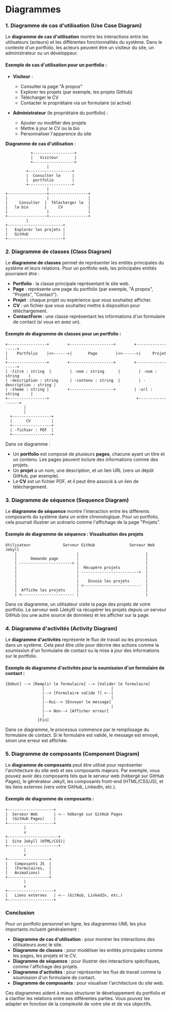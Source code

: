 # Diagrammes

### 1. **Diagramme de cas d'utilisation (Use Case Diagram)**

Le **diagramme de cas d'utilisation** montre les interactions entre les utilisateurs (acteurs) et les différentes fonctionnalités du système. Dans le contexte d'un portfolio, les acteurs peuvent être un visiteur du site, un administrateur ou un développeur.

#### Exemple de cas d'utilisation pour un portfolio :

- **Visiteur** : 
  - Consulter la page "À propos"
  - Explorer les projets (par exemple, les projets GitHub)
  - Télécharger le CV
  - Contacter le propriétaire via un formulaire (si activé)
  
- **Administrateur** (le propriétaire du portfolio) : 
  - Ajouter ou modifier des projets
  - Mettre à jour le CV ou la bio
  - Personnaliser l'apparence du site

**Diagramme de cas d'utilisation** :

```mermaid
           +------------------+
           |   Visiteur       |
           +------------------+
                  |
         +-------------------+
         |  Consulter le     |
         |  portfolio        |
         +-------------------+
                  |
+-----------------+-----------------+
|                 |                 |
|     Consulter  |  Télécharger le  |
|   la bio       |     CV           |
|                 |                 |
+-----------------+-----------------+
         |
+------------------------+
|   Explorer les projets |
|   GitHub               |
+------------------------+
```

### 2. **Diagramme de classes (Class Diagram)**

Le **diagramme de classes** permet de représenter les entités principales du système et leurs relations. Pour un portfolio web, les principales entités pourraient être :

- **Portfolio** : la classe principale représentant le site web.
- **Page** : représente une page du portfolio (par exemple, "À propos", "Projets", "Contact").
- **Projet** : chaque projet ou expérience que vous souhaitez afficher.
- **CV** : un fichier que vous souhaitez mettre à disposition pour téléchargement.
- **ContactForm** : une classe représentant les informations d'un formulaire de contact (si vous en avez un).

#### Exemple de diagramme de classes pour un portfolio :

```mermaid
+-----------------+        +-------------------+        +------------------+
|    Portfolio    |<>------>|       Page        |<>------>|     Projet       |
+-----------------+        +-------------------+        +------------------+
| -titre : string  |        | -nom : string      |        | -nom : string    |
| -description : string     | -contenu : string  |        | -description : string |
| -theme : string |        +-------------------+        | -url : string     |
+-----------------+                                      +------------------+
        |
        |
  +-----------------+  
  |      CV         |  
  +-----------------+  
  | -fichier : PDF  |  
  +-----------------+
```

Dans ce diagramme :

- Un **portfolio** est composé de plusieurs **pages**, chacune ayant un titre et un contenu. Les pages peuvent inclure des informations comme des projets.
- Un **projet** a un nom, une description, et un lien URL (vers un dépôt GitHub, par exemple).
- Le **CV** est un fichier PDF, et il peut être associé à un lien de téléchargement.
  
### 3. **Diagramme de séquence (Sequence Diagram)**

Le **diagramme de séquence** montre l'interaction entre les différents composants du système dans un ordre chronologique. Pour un portfolio, cela pourrait illustrer un scénario comme l'affichage de la page "Projets".

#### Exemple de diagramme de séquence : Visualisation des projets

```mermaid
Utilisateur              Serveur GitHub               Serveur Web Jekyll
    |                          |                             |
    |      Demande page        |                             |
    | -----------------------> |                             |
    |                          |  Récupère projets           |
    |                          | ------------------------->  |
    |                          |                             |
    |                          |    Envoie les projets       |
    |                          | <-------------------------  |
    |  Affiche les projets     |                             |
    | <----------------------- |                             |
```

Dans ce diagramme, un utilisateur visite la page des projets de votre portfolio. Le serveur web (Jekyll) va récupérer les projets depuis un serveur GitHub (ou une autre source de données) et les afficher sur la page.

### 4. **Diagramme d'activités (Activity Diagram)**

Le **diagramme d'activités** représente le flux de travail ou les processus dans un système. Cela peut être utile pour décrire des actions comme la soumission d'un formulaire de contact ou la mise à jour des informations sur le portfolio.

#### Exemple de diagramme d'activités pour la soumission d'un formulaire de contact :

```mermaid
[Début] --> [Remplir le formulaire] --> [Valider le formulaire]
                |                             |
                |--> [Formulaire valide ?] <--|
                |                             |
                |--Oui--> [Envoyer le message]
                |                             |
                |--> Non--> [Afficher erreur]
                |
              [Fin]
```

Dans ce diagramme, le processus commence par le remplissage du formulaire de contact. Si le formulaire est validé, le message est envoyé, sinon une erreur est affichée.

### 5. **Diagramme de composants (Component Diagram)**

Le **diagramme de composants** peut être utilisé pour représenter l'architecture du site web et ses composants majeurs. Par exemple, vous pouvez avoir des composants tels que le serveur web (hébergé sur GitHub Pages), le générateur Jekyll, les composants front-end (HTML/CSS/JS), et les liens externes (vers votre GitHub, LinkedIn, etc.).

#### Exemple de diagramme de composants :

```mermaid
+--------------------+
|  Serveur Web       | <-- hébergé sur GitHub Pages
|  (GitHub Pages)    |
+--------------------+
        |
        v
+----------------------+
|  Site Jekyll (HTML/CSS)|
+----------------------+
        |
        v
+------------------+
|   Composants JS  |
|   (Formulaires,  |
|   Animations)    |
+------------------+
        |
        v
+--------------------+
|   Liens externes   | <-- (GitHub, LinkedIn, etc.)
+--------------------+
```

### Conclusion

Pour un portfolio personnel en ligne, les diagrammes UML les plus importants incluent généralement :

- **Diagramme de cas d'utilisation** : pour montrer les interactions des utilisateurs avec le site.
- **Diagramme de classes** : pour modéliser les entités principales comme les pages, les projets et le CV.
- **Diagramme de séquence** : pour illustrer des interactions spécifiques, comme l'affichage des projets.
- **Diagramme d'activités** : pour représenter les flux de travail comme la soumission d'un formulaire de contact.
- **Diagramme de composants** : pour visualiser l'architecture du site web.

Ces diagrammes aident à mieux structurer le développement du portfolio et à clarifier les relations entre ses différentes parties. Vous pouvez les adapter en fonction de la complexité de votre site et de vos objectifs.
